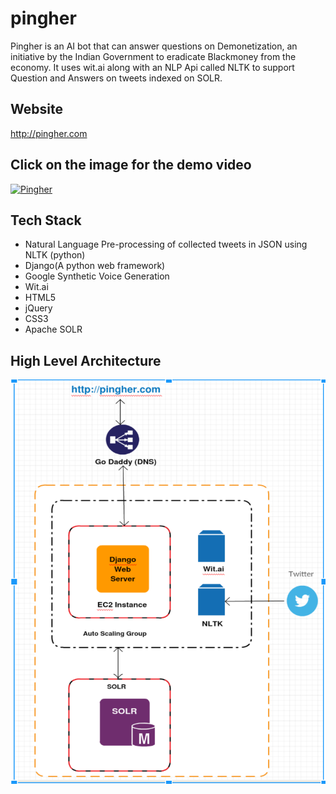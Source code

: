 # pingher
Pingher is an AI bot that can answer questions on Demonetization, an initiative by the Indian Government to eradicate Blackmoney from the economy. It uses wit.ai along with an NLP Api called NLTK to support Question and Answers on tweets indexed on SOLR.
## Website 
http://pingher.com

## Click on the image for the demo video
[![Pingher](https://img.youtube.com/vi/JsR5HBdznmw/0.jpg)](https://www.youtube.com/watch?v=JsR5HBdznmw)

## Tech Stack
- Natural Language Pre-processing of collected tweets in JSON using NLTK (python)
- Django(A python web framework)
- Google Synthetic Voice Generation
- Wit.ai
- HTML5
- jQuery
- CSS3
- Apache SOLR

## High Level Architecture
![High Level Architecture](/Architecture.png?raw=true "High Level Architecture")
